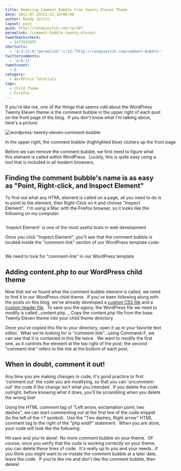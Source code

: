 ```yaml
---
title: Removing Comment Bubble From Twenty Eleven Theme
date: 2011-07-29T21:23:16+00:00
author: Randy Zwitch
layout: post
guid: http://randyzwitch.com/?p=307
permalink: /comment-bubble-twenty-eleven/
tweetbackscheck:
  - 1472915097
shorturls:
  - 'a:3:{s:9:"permalink";s:52:"http://randyzwitch.com/comment-bubble-twenty-eleven/";s:7:"tinyurl";s:26:"http://tinyurl.com/85os4q3";s:4:"isgd";s:19:"http://is.gd/6KffEp";}'
twittercomments:
  - 'a:0:{}'
tweetcount:
  - 0
category:
  - WordPress Tutorials
tags:
  - Child Theme
  - Firefox
---
```

If you're like me, one of the things that seems odd about the WordPress Twenty Eleven theme is the comment bubble in the upper right of each post on the front page of the blog.  If you don't know what I'm talking about, here's a picture:

<div id="attachment_309" style="width: 610px" class="wp-caption alignleft">
  <img class="size-full wp-image-309" title="wordpress-twenty-eleven-comment-bubble" alt="wordpress-twenty-eleven-comment-bubble" src="http://i2.wp.com/randyzwitch.com/wp-content/uploads/2011/07/wordpress-twenty-eleven-comment-bubble.png?fit=600%2C206" srcset="http://i2.wp.com/randyzwitch.com/wp-content/uploads/2011/07/wordpress-twenty-eleven-comment-bubble.png?w=600 600w, http://i2.wp.com/randyzwitch.com/wp-content/uploads/2011/07/wordpress-twenty-eleven-comment-bubble.png?resize=300%2C103 300w, http://i2.wp.com/randyzwitch.com/wp-content/uploads/2011/07/wordpress-twenty-eleven-comment-bubble.png?resize=500%2C171 500w" sizes="(max-width: 600px) 100vw, 600px" data-recalc-dims="1" />

  <p class="wp-caption-text">
    In the upper right, the comment bubble (highlighted blue) clutters up the front page
  </p>
</div>

Before we can remove the comment bubble, we first need to figure what this element is called within WordPress.  Luckily, this is quite easy using a tool that is included in all modern browsers.



## Finding the comment bubble's name is as easy as "Point, Right-click, and Inspect Element"

To find out what any HTML element is called on a page, all you need to do is to point to the element, then Right-Click on it and choose "Inspect Element".  I'm using a Mac with the Firefox browser, so it looks like the following on my computer:

<div id="attachment_317" style="width: 610px" class="wp-caption alignleft">
  <img class="size-full wp-image-317 " title="firefox-5-inspect-element" alt="" src="http://i2.wp.com/randyzwitch.com/wp-content/uploads/2011/07/firefox-5-inspect-element.png?fit=600%2C162" srcset="http://i2.wp.com/randyzwitch.com/wp-content/uploads/2011/07/firefox-5-inspect-element.png?w=600 600w, http://i2.wp.com/randyzwitch.com/wp-content/uploads/2011/07/firefox-5-inspect-element.png?resize=300%2C81 300w, http://i2.wp.com/randyzwitch.com/wp-content/uploads/2011/07/firefox-5-inspect-element.png?resize=500%2C135 500w" sizes="(max-width: 600px) 100vw, 600px" data-recalc-dims="1" />

  <p class="wp-caption-text">
    'Inspect Element' is one of the most useful tools in web development
  </p>
</div>

Once you click "Inspect Element", you'll see that the comment bubble is located inside the "comment-link" section of our WordPress template code:

<div id="attachment_326" style="width: 610px" class="wp-caption alignleft">
  <img class="size-full wp-image-326" title="comment-link" alt="" src="http://i0.wp.com/randyzwitch.com/wp-content/uploads/2011/07/comment-link.png?fit=600%2C50" srcset="http://i0.wp.com/randyzwitch.com/wp-content/uploads/2011/07/comment-link.png?w=600 600w, http://i0.wp.com/randyzwitch.com/wp-content/uploads/2011/07/comment-link.png?resize=300%2C25 300w, http://i0.wp.com/randyzwitch.com/wp-content/uploads/2011/07/comment-link.png?resize=500%2C41 500w" sizes="(max-width: 600px) 100vw, 600px" data-recalc-dims="1" />

  <p class="wp-caption-text">
    We need to look for "comment-link" in our WordPress template
  </p>
</div>

## Adding content.php to our WordPress child theme

Now that we've found what the comment bubble element is called, we need to find it in our WordPress child theme.  If you've been following along with the posts on this blog, we've already developed a [custom CSS file](http://randyzwitch.com/2011/07/twenty-eleven-child-theme-creating-css-file/ "Twenty Eleven Child Theme: Creating CSS file") and a [custom header file](http://randyzwitch.com/2011/07/custom-header-twenty-eleven-child-theme/ "Twenty Eleven Child Theme:  Custom Header").  To save you the agony, the WordPress file we need to modify is called _content.php. _ Copy the content.php file from the base Twenty Eleven theme into your child theme directory.

Once you've copied this file to your directory, open it up in your favorite text editor.  What we're looking for is "comment-link"...using Command-F, we can see that it is contained in this file twice.  We want to modify the first one, as it controls the element at the top right of the post; the second "comment-link" refers to the link at the bottom of each post.





## When in doubt, comment it out!

Any time you are making changes in code, it's good practice to first 'comment out' the code you are modifying, so that you can 'uncomment-out' the code if the change isn't what you intended.  If you delete the code outright, before knowing what it does, you'll be scrambling when you delete the wrong line!

Using the HTML comment tag of "Left arrow, exclamation point, two dashes", we can start commenting out at the first line of the code snippet (to the left of the <? <!--? symbol), and close the comment tag at the last line (to the right of the ?--> symbol).  Use the "Two dashes, Right arrow" HTML comment tag to the right of the "php endif" statement.  When you are done, your code will look like the following:



Hit save and you're done!  No more comment bubble on your theme.  Of course, once you verify that the code is working correctly on your theme, you can delete these lines of code.  It's really up to you and your needs...if you think you might want to re-instate the comment bubble at a later date, leave the code.  If you're like me and don't like the comment bubble, then delete!
